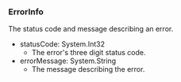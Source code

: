 ### ErrorInfo
The status code and message describing an error.

- statusCode: System.Int32
  - The error's three digit status code.
- errorMessage: System.String
  - The message describing the error.
